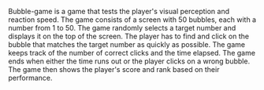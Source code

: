 Bubble-game is a game that tests the player's visual perception and reaction speed. The game consists of a screen with 50 bubbles, each with a number from 1 to 50. The game randomly selects a target number and displays it on the top of the screen. The player has to find and click on the bubble that matches the target number as quickly as possible. The game keeps track of the number of correct clicks and the time elapsed. The game ends when either the time runs out or the player clicks on a wrong bubble. The game then shows the player's score and rank based on their performance.

